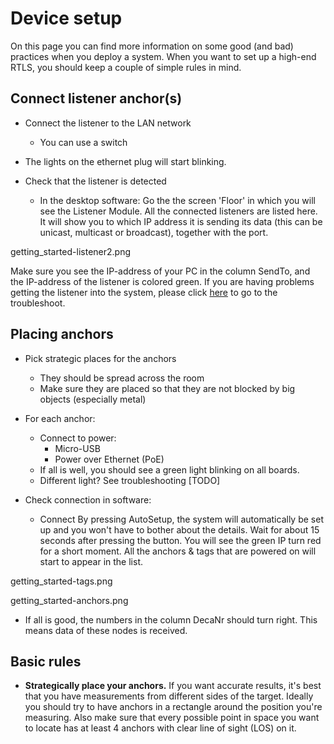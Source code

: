 # Device setup
On this page you can find more information on some good (and bad) practices when you deploy a system. When you want to set up a high-end RTLS, you should keep a couple of simple rules in mind.

<!-- ## Basic requirements
You will need at least the following hardware:

* 1 Listener
* 3 Anchors
* 1 Tag
* 1 Switch
* 4 Micro usb cables (type B)
* 2 Ethernet cables

> If you have bought the Introduction Kit, these items should be included. -->

## Connect listener anchor(s)
* Connect the listener to the LAN network
  - You can use a switch
* The lights on the ethernet plug will start blinking.

* Check that the listener is detected
  - In the desktop software: Go the the screen 'Floor' in which you will see the Listener Module. All the connected listeners are listed here. It will show you to which IP address it is sending its data (this can be unicast, multicast or broadcast), together with the port.

getting_started-listener2.png

Make sure you see the IP-address of your PC in the column SendTo, and the IP-address of the listener is colored green.
If you are having problems getting the listener into the system, please click [here](troubleshoot_enet.html) to go to the troubleshoot.

## Placing anchors
* Pick strategic places for the anchors
  - They should be spread across the room
  - Make sure they are placed so that they are not blocked by big objects (especially metal)

* For each anchor:
  - Connect to power:
    + Micro-USB
    + Power over Ethernet (PoE)
  - If all is well, you should see a green light blinking on all boards.
  - Different light? See troubleshooting [TODO]

* Check connection in software:
  - Connect By pressing AutoSetup, the system will automatically be set up and you won't have to bother about the details. Wait for about 15 seconds after pressing the button. You will see the green IP turn red for a short moment. All the anchors & tags that are powered on will start to appear in the list.

getting_started-tags.png

getting_started-anchors.png

  - If all is good, the numbers in the column DecaNr should turn right. This means data of these nodes is received.

## Basic rules

* **Strategically place your anchors.**
If you want accurate results, it's best that you have measurements from different sides of the target. Ideally you should try to have anchors in a rectangle around the position you're measuring.
Also make sure that every possible point in space you want to locate has at least 4 anchors with clear line of sight (LOS) on it.
